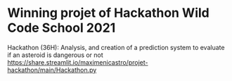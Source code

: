 # Winning projet of Hackathon Wild Code School 2021


Hackathon (36H): Analysis, and creation of a prediction system to evaluate if an asteroid is dangerous or not 
https://share.streamlit.io/maximenicastro/projet-hackathon/main/Hackathon.py


